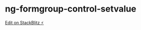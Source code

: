 # ng-formgroup-control-setvalue

[Edit on StackBlitz ⚡️](https://stackblitz.com/edit/ng-formgroup-control-setvalue)